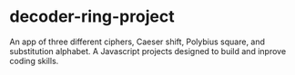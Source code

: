 # decoder-ring-project
An app of three different ciphers, Caeser shift, Polybius square, and substitution alphabet.
A Javascript projects designed to build and inprove coding skills.
